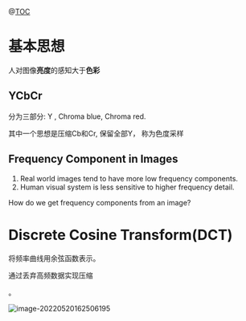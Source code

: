 @[TOC](JPEG图像压缩)

# 基本思想

人对图像**亮度**的感知大于**色彩**

## YCbCr

分为三部分: Y , Chroma blue, Chroma red.

其中一个思想是压缩Cb和Cr, 保留全部Y， 称为色度采样

## Frequency Component in Images

1. Real world images tend to have more low frequency components.
2. Human visual system is less sensitive to higher frequency detail.

How do we get frequency components from an image?

# Discrete Cosine Transform(DCT)

将频率曲线用余弦函数表示。

通过丢弃高频数据实现压缩

。

![image-20220520162506195](E:\学习笔记\数据算法\image-20220520162506195.png)